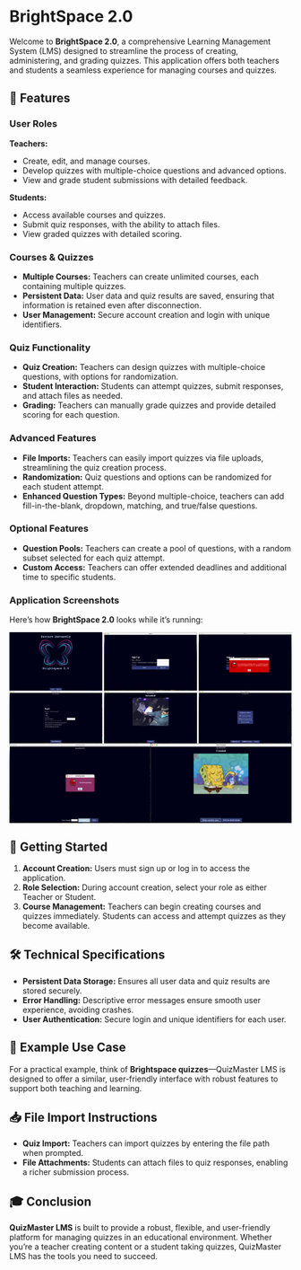 # BrightSpace 2.0 

Welcome to **BrightSpace 2.0**, a comprehensive Learning Management System (LMS) designed to streamline the process of creating, administering, and grading quizzes. This application offers both teachers and students a seamless experience for managing courses and quizzes.

## 🚀 Features

### User Roles

**Teachers:**
- Create, edit, and manage courses.
- Develop quizzes with multiple-choice questions and advanced options.
- View and grade student submissions with detailed feedback.

**Students:**
- Access available courses and quizzes.
- Submit quiz responses, with the ability to attach files.
- View graded quizzes with detailed scoring.

### Courses & Quizzes

- **Multiple Courses:** Teachers can create unlimited courses, each containing multiple quizzes.
- **Persistent Data:** User data and quiz results are saved, ensuring that information is retained even after disconnection.
- **User Management:** Secure account creation and login with unique identifiers.

### Quiz Functionality

- **Quiz Creation:** Teachers can design quizzes with multiple-choice questions, with options for randomization.
- **Student Interaction:** Students can attempt quizzes, submit responses, and attach files as needed.
- **Grading:** Teachers can manually grade quizzes and provide detailed scoring for each question.

### Advanced Features

- **File Imports:** Teachers can easily import quizzes via file uploads, streamlining the quiz creation process.
- **Randomization:** Quiz questions and options can be randomized for each student attempt.
- **Enhanced Question Types:** Beyond multiple-choice, teachers can add fill-in-the-blank, dropdown, matching, and true/false questions.

### Optional Features

- **Question Pools:** Teachers can create a pool of questions, with a random subset selected for each quiz attempt.
- **Custom Access:** Teachers can offer extended deadlines and additional time to specific students.

### Application Screenshots

Here’s how **BrightSpace 2.0** looks while it’s running:

<div style="display: flex; justify-content: space-between;">
    <img src="pic1.png" alt="Login Screen" width="33%">
    <img src="pic2.png" alt="Dashboard" width="33%">
    <img src="pic3.png" alt="Course List" width="33%">
</div>
<div style="display: flex; justify-content: space-between;">
    <img src="pic4.png" alt="Login Screen" width="33%">
    <img src="pic5.png" alt="Dashboard" width="33%">
    <img src="pic6.png" alt="Course List" width="33%">
</div>
<div style="display: flex; justify-content: space-between;">
    <img src="pic7.png" alt="Login Screen" width="50%">
    <img src="pic8.png" alt="Dashboard" width="50%">
</div>


## 🔧 Getting Started

1. **Account Creation:** Users must sign up or log in to access the application. 
2. **Role Selection:** During account creation, select your role as either Teacher or Student.
3. **Course Management:** Teachers can begin creating courses and quizzes immediately. Students can access and attempt quizzes as they become available.

## 🛠 Technical Specifications

- **Persistent Data Storage:** Ensures all user data and quiz results are stored securely.
- **Error Handling:** Descriptive error messages ensure smooth user experience, avoiding crashes.
- **User Authentication:** Secure login and unique identifiers for each user.

## 🧠 Example Use Case

For a practical example, think of **Brightspace quizzes**—QuizMaster LMS is designed to offer a similar, user-friendly interface with robust features to support both teaching and learning.

## 📥 File Import Instructions

- **Quiz Import:** Teachers can import quizzes by entering the file path when prompted.
- **File Attachments:** Students can attach files to quiz responses, enabling a richer submission process.

## 🎓 Conclusion

**QuizMaster LMS** is built to provide a robust, flexible, and user-friendly platform for managing quizzes in an educational environment. Whether you’re a teacher creating content or a student taking quizzes, QuizMaster LMS has the tools you need to succeed.

